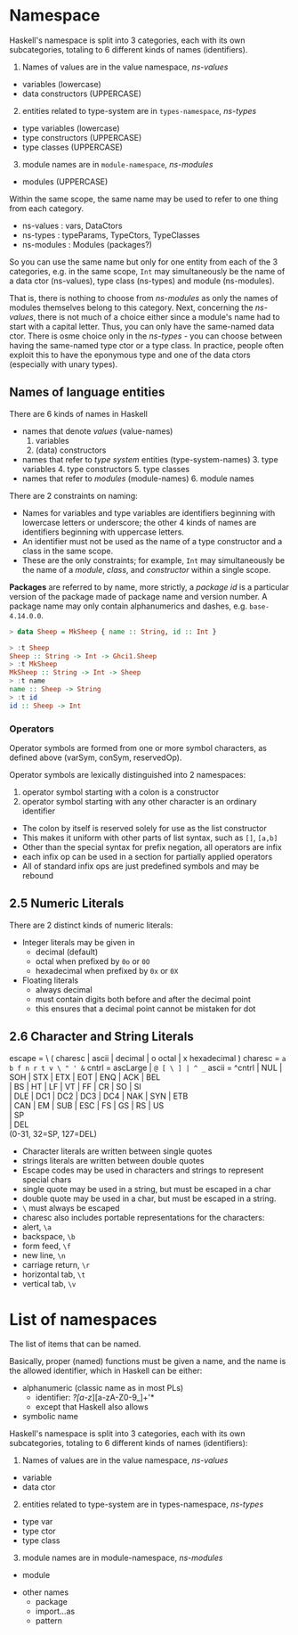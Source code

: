 # Namespace

Haskell's namespace is split into 3 categories, each with its own subcategories, totaling to 6 different kinds of names (identifiers). 

1. Names of values are in the value namespace, *ns-values*
  - variables           (lowercase)
  - data constructors   (UPPERCASE)
2. entities related to type-system are in `types-namespace`, *ns-types*
  - type variables      (lowercase)
  - type constructors   (UPPERCASE)
  - type classes        (UPPERCASE)
3. module names are in `module-namespace`, *ns-modules*
  - modules             (UPPERCASE)

Within the same scope, the same name may be used to refer to one thing from each category.

* ns-values  : vars, DataCtors
* ns-types   : typeParams, TypeCtors, TypeClasses
* ns-modules : Modules (packages?)

So you can use the same name but only for one entity from each of the 3 categories, e.g. in the same scope, `Int` may simultaneously be the name of a data ctor (ns-values), type class (ns-types) and module (ns-modules).

That is, there is nothing to choose from *ns-modules* as only the names of modules themselves belong to this category. Next, concerning the *ns-values*, there is not much of a choice either since a module's name had to start with a capital letter. Thus, you can only have the same-named data ctor. There is osme choice only in the *ns-types* - you can choose between having the same-named type ctor or a type class. In practice, people often exploit this to have the eponymous type and one of the data ctors (especially with unary types).


## Names of language entities

There are 6 kinds of names in Haskell
* names that denote *values* (value-names)
  1. variables
  2. (data) constructors
* names that refer to *type system* entities (type-system-names)
  3. type variables
  4. type constructors
  5. type classes
* names that refer to *modules* (module-names)
  6. module names

There are 2 constraints on naming:
* Names for variables and type variables are identifiers beginning with lowercase letters or underscore; the other 4 kinds of names are identifiers beginning with uppercase letters.
* An identifier must not be used as the name of a type constructor and a class in the same scope.
* These are the only constraints; for example, `Int` may simultaneously be the name of a *module*, *class*, and *constructor* within a single scope.


**Packages** are referred to by name, more strictly, a *package id* is a particular version of the package made of package name and version number. A package name may only contain alphanumerics and dashes, e.g. `base-4.14.0.0`.



```hs
> data Sheep = MkSheep { name :: String, id :: Int }

> :t Sheep
Sheep :: String -> Int -> Ghci1.Sheep
> :t MkSheep
MkSheep :: String -> Int -> Sheep
> :t name
name :: Sheep -> String
> :t id
id :: Sheep -> Int
```


### Operators

Operator symbols are formed from one or more symbol characters, as defined above (varSym, conSym, reservedOp).

Operator symbols are lexically distinguished into 2 namespaces:
1. operator symbol starting with a colon is a constructor
2. operator symbol starting with any other character is an ordinary identifier

- The colon by itself is reserved solely for use as the list constructor
- This makes it uniform with other parts of list syntax, such as `[]`, `[a,b]`
- Other than the special syntax for prefix negation, all operators are infix
- each infix op can be used in a section for partially applied operators
- All of standard infix ops are just predefined symbols and may be rebound


## 2.5 Numeric Literals

There are 2 distinct kinds of numeric literals:
* Integer literals may be given in
  - decimal (default)
  - octal when prefixed by `0o` or `0O`
  - hexadecimal when prefixed by `0x` or `0X`
* Floating literals
  - always decimal
  - must contain digits both before and after the decimal point
  - this ensures that a decimal point cannot be mistaken for dot


## 2.6 Character and String Literals

escape  = \ ( charesc | ascii | decimal | o octal | x hexadecimal )
charesc = `a b f n r t v \ " ' &`
cntrl   = ascLarge | `@ [ \ ] | ^ _`
ascii   = ^cntrl
| NUL | SOH | STX | ETX | EOT | ENQ | ACK | BEL     
| BS  | HT  | LF  | VT  | FF  | CR  | SO  | SI      
| DLE | DC1 | DC2 | DC3 | DC4 | NAK | SYN | ETB     
| CAN | EM  | SUB | ESC | FS  | GS  | RS  | US    
| SP     
| DEL     
(0-31, 32=SP, 127=DEL)

- Character literals are written between single quotes
- strings   literals are written between double quotes
- Escape codes may be used in characters and strings to represent special chars
- single quote may be used in a string, but must be escaped in a char
- double quote may be used in a char, but must be escaped in a string.
- `\` must always be escaped
-  charesc also includes portable representations for the characters:
  - alert, `\a`
  - backspace, `\b`
  - form feed, `\f`
  - new line, `\n`
  - carriage return, `\r`
  - horizontal tab, `\t`
  - vertical tab, `\v`




# List of namespaces

The list of items that can be named.

Basically, proper (named) functions must be given a name, and the name is the allowed identifier, which in Haskell can be either:
- alphanumeric (classic name as in most PLs)
  - identifier: _?[a-z_][a-zA-Z0-9_]+'*
  - except that Haskell also allows
- symbolic name


Haskell's namespace is split into 3 categories, each with its own subcategories, totaling to 6 different kinds of names (identifiers):
1. Names of values are in the value namespace, *ns-values*
  - variable
  - data ctor
2. entities related to type-system are in types-namespace, *ns-types*
  - type var
  - type ctor
  - type class
3. module names are in module-namespace, *ns-modules*
  - module
* other names
  - package
  - import...as
  - pattern
